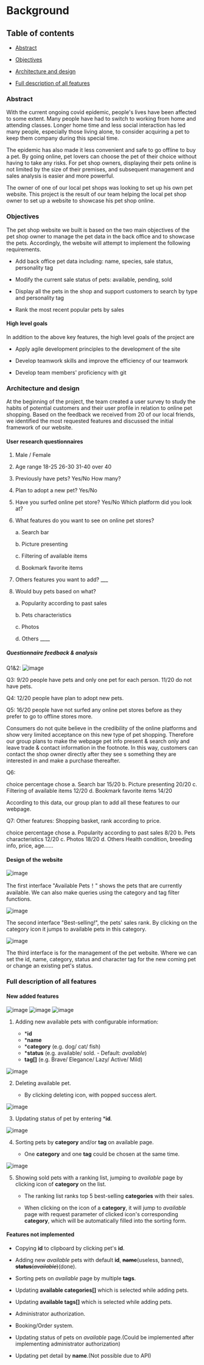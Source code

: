 # Background

## Table of contents

- [Abstract](#jump1)

- [Objectives](#jump2)

- [Architecture and design](#jump3)

- [Full description of all features](#jump4)


### <span id="jump1">Abstract</span>

With the current ongoing covid epidemic, people's lives have been affected to some
extent. Many people have had to switch to working from home and attending
classes. Longer home time and less social interaction has led many people,
especially those living alone, to consider acquiring a pet to keep them company
during this special time.

The epidemic has also made it less convenient and safe to go offline to buy a pet.
By going online, pet lovers can choose the pet of their choice without having
to take any risks. For pet shop owners, displaying their pets online is not
limited by the size of their premises, and subsequent management and sales
analysis is easier and more powerful.

The owner of one of our local pet shops was looking to set up his own pet website. This
project is the result of our team helping the local pet shop owner to set up a
website to showcase his pet shop online.

### <span id="jump2">Objectives</span>

The pet shop website we built is based on the two main objectives of the pet shop owner to manage the pet data in the back office and to showcase the pets. Accordingly, the website will attempt to implement the following requirements.

- Add back office pet data including: name, species, sale status, personality tag

- Modify the current sale status of pets: available, pending, sold

- Display all the pets in the shop and support customers to search by type and personality tag

- Rank the most recent popular pets by sales

#### High level goals

In addition to the above key features, the high level goals of the project are

- Apply agile development principles to the development of the site

- Develop teamwork skills and improve the efficiency of our teamwork

- Develop team members' proficiency with git

### <span id="jump3"> Architecture and design</span>

At the beginning of the project, the team created a user survey to study the habits of
potential customers and their user profile in relation to online pet shopping. Based on the feedback we received from 20 of our local friends, we identified the most requested features and discussed the initial framework of our website.

#### User research questionnaires

1. Male / Female

2. Age range 18-25 26-30 31-40 over 40

3. Previously have pets? Yes/No How many?

4. Plan to adopt a new pet? Yes/No

5. Have you surfed online pet store? Yes/No Which platform did you look at?

6. What features do you want to see on online pet stores?
   
   a. Search bar  

   b. Picture presenting
   
   c. Filtering of available items
   
   d. Bookmark favorite items
   
8. Others features you want to add? ___
   
9. Would buy pets based on what?

   a. Popularity according to past sales

   b. Pets characteristics

   c. Photos

   d. Others ____


##### Questionnaire feedback & analysis

Q1&2: ![image](../static/reportImg/feedback.png)

Q3: 9/20 people have pets and only one pet for each person. 11/20 do not have pets.

Q4: 12/20 people have plan to adopt new pets.

Q5: 16/20 people have not surfed any online pet stores before as they prefer to go to offline stores more. 

 Consumers do not quite believe in the credibility of the online platforms and show very limited acceptance on this new type of pet shopping. Therefore our group plans to make the webpage pet info present & search only and leave trade & contact information in the footnote. In this way, customers can contact the shop owner directly after they see s something they are interested in and make a purchase thereafter.

Q6:

   choice                                    percentage chose
   a. Search bar	                           15/20
   b. Picture presenting	                  20/20
   c. Filtering of available items        	12/20
   d. Bookmark favorite items             	14/20

According to this data, our group plan to add all these features to our webpage.

Q7: Other features: Shopping basket, rank according to price.

   choice                                    percentage chose
   a. Popularity according to past sales	   8/20
   b. Pets characteristics	                  12/20
   c. Photos	                              18/20
   d. Others                                 Health condition, breeding info, price, age……



#### Design of the website

![image](../static/reportImg/ui-4.png)

The first interface "Available Pets！" shows the pets that are currently available. We can also make queries using the category and tag filter functions.

![image](../static/reportImg/ui-5.png)

The second interface "Best-selling!", the pets' sales rank. By clicking on the category icon it jumps to available pets in this category.

![image](../static/reportImg/ui-3.png)

The third interface is for the management of the pet website. Where we can set the id,
name, category, status and character tag for the new coming pet or change an existing pet's status.

### <span id="jump4"> Full description of all features</span>

#### New added features

![image](../static/reportImg/feat-1-1.png)
![image](../static/reportImg/feat-1-2.png)
![image](../static/reportImg/feat-1-3.png)

1. Adding new available pets with configurable information:
   
   - \***id**
   - \***name**
   - \***category** (e.g. dog/ cat/ fish)
   - \***status** (e.g. available/ sold. - Default: *available*)
   - **tag[]** (e.g. Brave/ Elegance/ Lazy/ Active/ Mild)

![image](../static/reportImg/feat-2.png)

2. Deleting available pet.

   - By clicking deleting icon, with popped success alert.

![image](../static/reportImg/feat-3.png)

3. Updating status of pet by entering ***id**.

![image](../static/reportImg/feat-4.png)

4. Sorting pets by **category** and/or **tag** on available page.
  
    - One **category** and one **tag** could be chosen at the same time.

![image](../static/reportImg/feat-5.png)

5. Showing sold pets with a ranking list, jumping to *available* page by clicking icon of **category** on the list.

   - The ranking list ranks top 5 best-selling **categories** with their sales.

   - When clicking on the icon of a **category**, it will jump to *available* page with request parameter of clicked icon's corresponding **category**, which will be automatically filled into the sorting form.

  #### Features not implemented

   - Copying **id** to clipboard by clicking pet's **id**.  

   - Adding new *available* pets with default **id**, ~~**name**~~(useless, banned), ~~**status**(*available*)~~(done).

   - Sorting pets on *available* page by multiple **tags**.

   - Updating **available categories[]** which is selected while adding pets.

   - Updating **available tags[]** which is selected while adding pets.

   - Administrator authorization. 

   - Booking/Order system. 

   - Updating status of pets on *available* page.(Could be implemented after implementing administrator authorization)

   - Updating pet detail by **name**.(Not possible due to API)